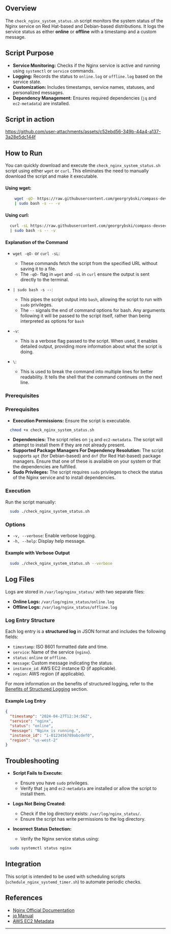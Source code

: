 ## Overview

The `check_nginx_system_status.sh` script monitors the system status of the Nginx service on Red Hat-based and Debian-based distributions. It logs the service status as either **online** or **offline** with a timestamp and a custom message.

## Script Purpose

- **Service Monitoring:** Checks if the Nginx service is active and running using `systemctl` or `service` commands.
- **Logging:** Records the status to `online.log` or `offline.log` based on the service state.
- **Customization:** Includes timestamps, service names, statuses, and personalized messages.
- **Dependency Management:** Ensures required dependencies (`jq` and `ec2-metadata`) are installed.

## Script in action

https://github.com/user-attachments/assets/c52ebd56-349b-44a4-a137-3a28e5dc144f



## How to Run

You can quickly download and execute the `check_nginx_system_status.sh` script using either `wget` or `curl`. This eliminates the need to manually download the script and make it executable.

#### Using wget:

```bash
    wget -qO- https://raw.githubusercontent.com/georgrybski/compass-devsecops-scholarship/main/scripts/sprint2/check_nginx_system_status.sh \
    | sudo bash -s -- -v
```

#### Using curl:

```bash
  curl -sL https://raw.githubusercontent.com/georgrybski/compass-devsecops-scholarship/main/scripts/sprint2/check_nginx_system_status.sh \
  | sudo bash -s -- -v
```

#### Explanation of the Command

- ```wget -qO-``` or ```curl -sL```:
  - These commands fetch the script from the specified URL without saving it to a file.
  - The `-qO-` flag in `wget` and `-sL` in `curl` ensure the output is sent directly to the terminal.

- ```| sudo bash -s --```:
  - This pipes the script output into `bash`, allowing the script to run with `sudo` privileges.
  - The `--` signals the end of command options for bash. Any arguments following it will be passed to the script itself, rather than being interpreted as options for `bash`

- `-v`:
  - This is a verbose flag passed to the script. When used, it enables detailed output, providing more information about what the script is doing.

- `\`:
  - This is used to break the command into multiple lines for better readability. It tells the shell that the command continues on the next line.

### Prerequisites

### Prerequisites

- **Execution Permissions:** Ensure the script is executable.

```bash
  chmod +x check_nginx_system_status.sh
```

- **Dependencies:** The script relies on `jq` and `ec2-metadata`. The script will attempt to install them if they are not already present.
- **Supported Package Managers For Dependency Resolution:** The script supports `apt` (for Debian-based) and `dnf` (for Red Hat-based) package managers. Ensure that one of these is available on your system or that the dependencies are fulfilled.
- **Sudo Privileges:** The script requires `sudo` privileges to check the status of the Nginx service and to install dependencies.

### Execution

Run the script manually:

```bash
  sudo ./check_nginx_system_status.sh
```

### Options

- `-v, --verbose`: Enable verbose logging.
- `-h, --help`: Display help message.

#### Example with Verbose Output

```bash
  sudo ./check_nginx_system_status.sh --verbose
```

## Log Files

Logs are stored in `/var/log/nginx_status/` with two separate files:

- **Online Logs:** `/var/log/nginx_status/online.log`
- **Offline Logs:** `/var/log/nginx_status/offline.log`

### Log Entry Structure

Each log entry is a **structured log** in JSON format and includes the following fields:

- `timestamp`: ISO 8601 formatted date and time.
- `service`: Name of the service (`nginx`).
- `status`: `online` or `offline`.
- `message`: Custom message indicating the status.
- `instance_id`: AWS EC2 instance ID (if applicable).
- `region`: AWS region (if applicable).

For more information on the benefits of structured logging, refer to the [Benefits of Structured Logging](#benefits-of-structured-logging) section.

#### Example Log Entry

```json
{
  "timestamp": "2024-04-27T12:34:56Z",
  "service": "nginx",
  "status": "online",
  "message": "Nginx is running.",
  "instance_id": "i-0123456789abcdef0",
  "region": "us-west-2"
}
```

## Troubleshooting

- **Script Fails to Execute:**
  - Ensure you have `sudo` privileges.
  - Verify that `jq` and `ec2-metadata` are installed or allow the script to install them.

- **Logs Not Being Created:**
  - Check if the log directory exists: `/var/log/nginx_status/`.
  - Ensure the script has write permissions to the log directory.

- **Incorrect Status Detection:**
  - Verify the Nginx service status using:

```bash
  sudo systemctl status nginx
```

## Integration

This script is intended to be used with scheduling scripts (`schedule_nginx_systemd_timer.sh`) to automate periodic checks.

## References

- [Nginx Official Documentation](https://nginx.org/en/docs/)
- [jq Manual](https://stedolan.github.io/jq/manual/)
- [AWS EC2 Metadata](https://docs.aws.amazon.com/AWSEC2/latest/UserGuide/ec2-instance-metadata.html)

---

